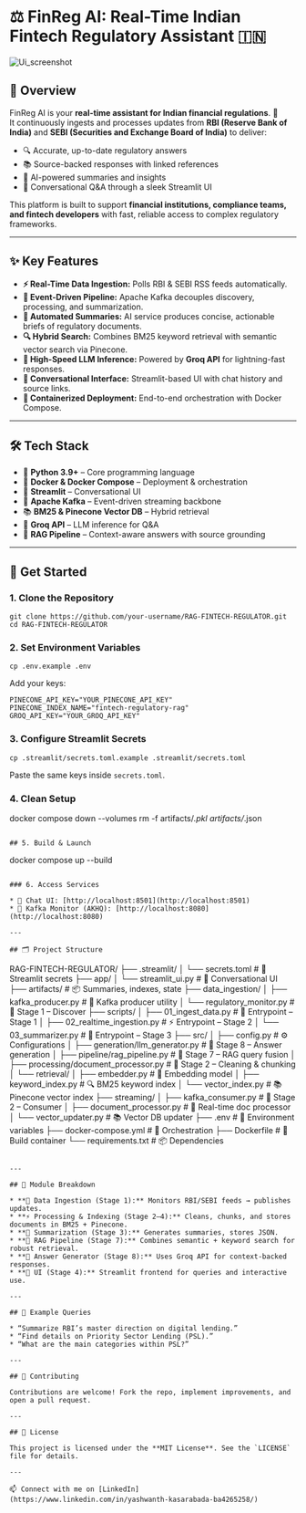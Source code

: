 
# ⚖️ FinReg AI: Real-Time Indian Fintech Regulatory Assistant 🇮🇳  

![Ui_screenshot](finregai_final.png)

## 🌟 Overview  

FinReg AI is your **real-time assistant for Indian financial regulations**. 🏦  
It continuously ingests and processes updates from **RBI (Reserve Bank of India)** and **SEBI (Securities and Exchange Board of India)** to deliver:  

-   🔍 Accurate, up-to-date regulatory answers  
-   📚 Source-backed responses with linked references  
-   🤖 AI-powered summaries and insights  
-   💬 Conversational Q&A through a sleek Streamlit UI  

This platform is built to support **financial institutions, compliance teams, and fintech developers** with fast, reliable access to complex regulatory frameworks.  

---

## ✨ Key Features  

-   **⚡ Real-Time Data Ingestion:** Polls RBI & SEBI RSS feeds automatically.  
-   **🔄 Event-Driven Pipeline:** Apache Kafka decouples discovery, processing, and summarization.  
-   **🧾 Automated Summaries:** AI service produces concise, actionable briefs of regulatory documents.  
-   **🔍 Hybrid Search:** Combines BM25 keyword retrieval with semantic vector search via Pinecone.  
-   **🤖 High-Speed LLM Inference:** Powered by **Groq API** for lightning-fast responses.  
-   **💬 Conversational Interface:** Streamlit-based UI with chat history and source links.  
-   **🐳 Containerized Deployment:** End-to-end orchestration with Docker Compose.  

---

## 🛠️ Tech Stack  

-   🐍 **Python 3.9+** – Core programming language  
-   🐳 **Docker & Docker Compose** – Deployment & orchestration  
-   💬 **Streamlit** – Conversational UI  
-   📡 **Apache Kafka** – Event-driven streaming backbone  
-   📚 **BM25 & Pinecone Vector DB** – Hybrid retrieval  
-   🚀 **Groq API** – LLM inference for Q&A  
-   🧠 **RAG Pipeline** – Context-aware answers with source grounding  

---

## 🚀 Get Started  

### 1. Clone the Repository  
```
git clone https://github.com/your-username/RAG-FINTECH-REGULATOR.git
cd RAG-FINTECH-REGULATOR
````

### 2. Set Environment Variables

```
cp .env.example .env
```

Add your keys:

```env
PINECONE_API_KEY="YOUR_PINECONE_API_KEY"
PINECONE_INDEX_NAME="fintech-regulatory-rag"
GROQ_API_KEY="YOUR_GROQ_API_KEY"
```

### 3. Configure Streamlit Secrets

```
cp .streamlit/secrets.toml.example .streamlit/secrets.toml
```

Paste the same keys inside `secrets.toml`.

### 4. Clean Setup


docker compose down --volumes
rm -f artifacts/*.pkl artifacts/*.json
```

## 5. Build & Launch

```
docker compose up --build
```

### 6. Access Services

* 💬 Chat UI: [http://localhost:8501](http://localhost:8501)
* 📡 Kafka Monitor (AKHQ): [http://localhost:8080](http://localhost:8080)

---

## 🗂️ Project Structure

```
RAG-FINTECH-REGULATOR/
├── .streamlit/
│   └── secrets.toml              # 🔑 Streamlit secrets
├── app/
│   └── streamlit_ui.py           # 💬 Conversational UI
├── artifacts/                    # 📦 Summaries, indexes, state
├── data_ingestion/
│   ├── kafka_producer.py         # 📡 Kafka producer utility
│   └── regulatory_monitor.py     # 📰 Stage 1 – Discover
├── scripts/
│   ├── 01_ingest_data.py         # 🚀 Entrypoint – Stage 1
│   ├── 02_realtime_ingestion.py  # ⚡ Entrypoint – Stage 2
│   └── 03_summarizer.py          # 🧾 Entrypoint – Stage 3
├── src/
│   ├── config.py                 # ⚙️ Configurations
│   ├── generation/llm_generator.py   # 🤖 Stage 8 – Answer generation
│   ├── pipeline/rag_pipeline.py      # 🔄 Stage 7 – RAG query fusion
│   ├── processing/document_processor.py # 🧹 Stage 2 – Cleaning & chunking
│   └── retrieval/
│       ├── embedder.py           # 🧠 Embedding model
│       ├── keyword_index.py      # 🔍 BM25 keyword index
│       └── vector_index.py       # 📚 Pinecone vector index
├── streaming/
│   ├── kafka_consumer.py         # 📡 Stage 2 – Consumer
│   ├── document_processor.py     # 🧹 Real-time doc processor
│   └── vector_updater.py         # 📚 Vector DB updater
├── .env                          # 🔑 Environment variables
├── docker-compose.yml            # 🐳 Orchestration
├── Dockerfile                    # 🐳 Build container
└── requirements.txt              # 📦 Dependencies
```

---

## 🧩 Module Breakdown

* **📰 Data Ingestion (Stage 1):** Monitors RBI/SEBI feeds → publishes updates.
* **⚡ Processing & Indexing (Stage 2–4):** Cleans, chunks, and stores documents in BM25 + Pinecone.
* **🧾 Summarization (Stage 3):** Generates summaries, stores JSON.
* **🔄 RAG Pipeline (Stage 7):** Combines semantic + keyword search for robust retrieval.
* **🤖 Answer Generator (Stage 8):** Uses Groq API for context-backed responses.
* **💬 UI (Stage 4):** Streamlit frontend for queries and interactive use.

---

## 📜 Example Queries

* “Summarize RBI’s master direction on digital lending.”
* “Find details on Priority Sector Lending (PSL).”
* “What are the main categories within PSL?”

---

## 🤝 Contributing

Contributions are welcome! Fork the repo, implement improvements, and open a pull request.

---

## 📜 License

This project is licensed under the **MIT License**. See the `LICENSE` file for details.

---

📫 Connect with me on [LinkedIn](https://www.linkedin.com/in/yashwanth-kasarabada-ba4265258/)

```
